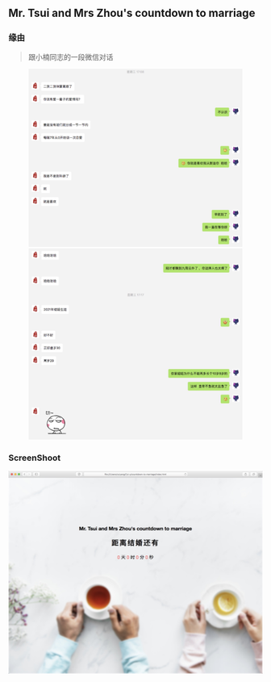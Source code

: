 ## Mr. Tsui and Mrs Zhou's countdown to marriage

### 缘由
> 跟小楠同志的一段微信对话
<figure class="half">
    <img src="./assets/chat-1.jpg">
    <img src="./assets/chat-2.jpg">
</figure>

### ScreenShoot
![screenShoot](/assets/screenShoot.jpg)
